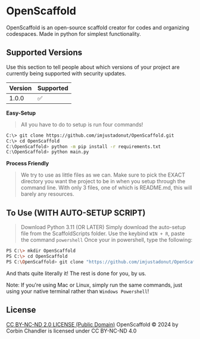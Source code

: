 # OpenScaffold
OpenScaffold is an open-source scaffold creator for codes and organizing codespaces. Made in python for simplest functionality.

## Supported Versions

Use this section to tell people about which versions of your project are
currently being supported with security updates.

| Version | Supported          |
| ------- | ------------------ | 
| 1.0.0   | :white_check_mark: |

**Easy-Setup**
> All you have to do to setup is run four commands!
```bash
C:\> git clone https://github.com/imjustadonut/OpenScaffold.git
C:\> cd OpenScaffold
C:\OpenScaffold> python -m pip install -r requirements.txt
C:\OpenScaffold> python main.py
```

**Process Friendly**
> We try to use as little files as we can. Make sure to pick the EXACT directory you want the project to be in when you setup through the command line.
> With only 3 files, one of which is README.md, this will barely any resources.

## To Use (WITH AUTO-SETUP SCRIPT)
> Download Python 3.11 (OR LATER)
> Simply download the auto-setup file from the ScaffoldScripts folder.
> Use the keybind `WIN + R`, paste the command `powershell`
> Once your in powershell, type the following:
```bash
PS C:\> mkdir OpenScaffold
PS C:\> cd OpenScaffold
PS C:\OpenScaffold> git clone "https://github.com/imjustadonut/OpenScaffold/main" ./
```
And thats quite literally it! The rest is done for you, by us.

Note: If you're using Mac or Linux, simply run the same commands, just using your native terminal rather than `Windows Powershell`!

## License

[CC BY-NC-ND 2.0 LICENSE (Public Domain)]([LICENSE.md](https://creativecommons.org/licenses/by-nc-nd/4.0/))
OpenScaffold © 2024 by Corbin Chandler is licensed under CC BY-NC-ND 4.0
